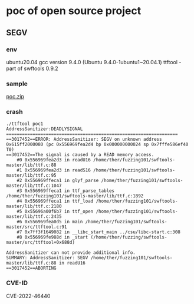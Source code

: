 # poc of open source project
## SEGV
### env
ubuntu20.04 
gcc version 9.4.0 (Ubuntu 9.4.0-1ubuntu1~20.04.1)
ttftool - part of swftools 0.9.2

### sample
[poc.zip](https://github.com/matthiaskramm/swftools/files/10101243/poc.zip)

### crash
```
./ttftool poc1
AddressSanitizer:DEADLYSIGNAL
=================================================================
==3017452==ERROR: AddressSanitizer: SEGV on unknown address 0x615ff2000080 (pc 0x556969fea2d4 bp 0x000000000024 sp 0x7fffe586ef40 T0)
==3017452==The signal is caused by a READ memory access.
    #0 0x556969fea2d3 in readU16 /home/ther/fuzzing101/swftools-master/lib/ttf.c:88
    #1 0x556969fea2d3 in readS16 /home/ther/fuzzing101/swftools-master/lib/ttf.c:95
    #2 0x556969ffeca1 in glyf_parse /home/ther/fuzzing101/swftools-master/lib/ttf.c:1047
    #3 0x556969ffeca1 in ttf_parse_tables /home/ther/fuzzing101/swftools-master/lib/ttf.c:1892
    #4 0x556969ffeca1 in ttf_load /home/ther/fuzzing101/swftools-master/lib/ttf.c:2180
    #5 0x55696a00f6b7 in ttf_open /home/ther/fuzzing101/swftools-master/lib/ttf.c:2435
    #6 0x556969fea0d5 in main /home/ther/fuzzing101/swftools-master/src/ttftool.c:91
    #7 0x7ff3f1649082 in __libc_start_main ../csu/libc-start.c:308
    #8 0x556969fe988d in _start (/home/ther/fuzzing/swftools-master/src/ttftool+0x688d)

AddressSanitizer can not provide additional info.
SUMMARY: AddressSanitizer: SEGV /home/ther/fuzzing101/swftools-master/lib/ttf.c:88 in readU16
==3017452==ABORTING
```

### CVE-ID
CVE-2022-46440
